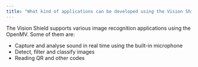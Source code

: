 ```yaml
---
title: "What kind of applications can be developed using the Vision Shield?"
---
```


The Vision Shield supports various image recognition applications using the OpenMV. Some of them are:

* Capture and analyse sound in real time using the built-in microphone
* Detect, filter and classify images
* Reading QR and other codes
